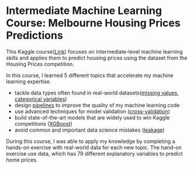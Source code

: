 # Intermediate Machine Learning Course: Melbourne Housing Prices Predictions 

This Kaggle course([Link](https://www.kaggle.com/learn/intermediate-machine-learning)) focuses on intermediate-level machine learning skills and applies them to predict housing prices using the dataset from the Housing Prices competition.


In this course, I learned 5 different topics that accelerate my machine learning expertise. 
- tackle data types often found in real-world datasets([missing values](https://www.kaggle.com/code/alexisbcook/missing-values), [categorical variables](https://www.kaggle.com/code/alexisbcook/categorical-variables))
- design [pipelines](https://www.kaggle.com/code/alexisbcook/pipelines) to improve the quality of my machine learning code
- use advanced techniques for model validation ([cross-validation](https://www.kaggle.com/code/alexisbcook/cross-validation))
- build state-of-the-art models that are widely used to win Kaggle competitions ([XGBoost](https://www.kaggle.com/code/alexisbcook/xgboost))
- avoid common and important data science mistakes ([leakage](https://www.kaggle.com/code/alexisbcook/data-leakage))


During this course, I was able to apply my knowledge by completing a hands-on exercise with real-world data for each new topic. The hand-on exercise use data, which has 79 different explanatory variables to predict home prices.

